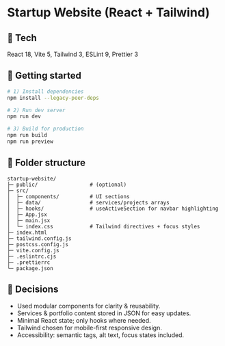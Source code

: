 # Startup Website (React + Tailwind)



## 🧰 Tech
React 18, Vite 5, Tailwind 3, ESLint 9, Prettier 3

## 🚀 Getting started
```bash
# 1) Install dependencies
npm install --legacy-peer-deps

# 2) Run dev server
npm run dev

# 3) Build for production
npm run build
npm run preview
```

## 📁 Folder structure
```
startup-website/
├─ public/                 # (optional)
├─ src/
│  ├─ components/          # UI sections
│  ├─ data/                # services/projects arrays
│  ├─ hooks/               # useActiveSection for navbar highlighting
│  ├─ App.jsx
│  ├─ main.jsx
│  └─ index.css            # Tailwind directives + focus styles
├─ index.html
├─ tailwind.config.js
├─ postcss.config.js
├─ vite.config.js
├─ .eslintrc.cjs
├─ .prettierrc
└─ package.json
```







## 📝 Decisions
- Used modular components for clarity & reusability.
- Services & portfolio content stored in JSON for easy updates.
- Minimal React state; only hooks where needed.
- Tailwind chosen for mobile-first responsive design.
- Accessibility: semantic tags, alt text, focus states included.





